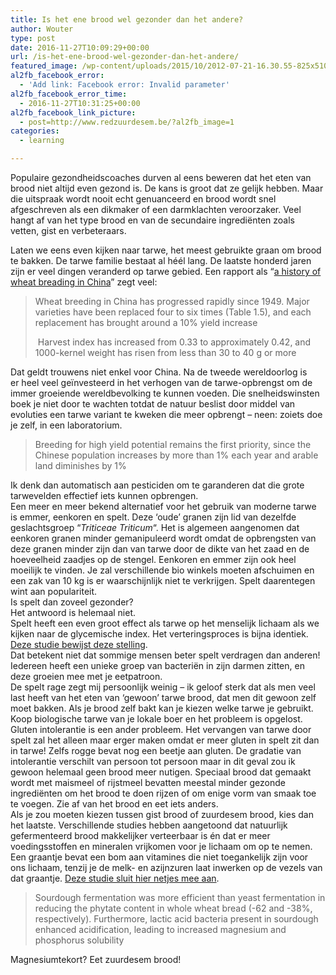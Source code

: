 ```yaml
---
title: Is het ene brood wel gezonder dan het andere?
author: Wouter
type: post
date: 2016-11-27T10:09:29+00:00
url: /is-het-ene-brood-wel-gezonder-dan-het-andere/
featured_image: /wp-content/uploads/2015/10/2012-07-21-16.30.55-825x510.jpg
al2fb_facebook_error:
  - 'Add link: Facebook error: Invalid parameter'
al2fb_facebook_error_time:
  - 2016-11-27T10:31:25+00:00
al2fb_facebook_link_picture:
  - post=http://www.redzuurdesem.be/?al2fb_image=1
categories:
  - learning

---
```

Populaire gezondheidscoaches durven al eens beweren dat het eten van brood niet altijd even gezond is. De kans is groot dat ze gelijk hebben. Maar die uitspraak wordt nooit echt genuanceerd en brood wordt snel afgeschreven als een dikmaker of een darmklachten veroorzaker. Veel hangt af van het type brood en van de secundaire ingrediënten zoals vetten, gist en verbeteraars.

Laten we eens even kijken naar tarwe, het meest gebruikte graan om brood te bakken. De tarwe familie bestaat al héél lang. De laatste honderd jaren zijn er veel dingen veranderd op tarwe gebied. Een rapport als &#8220;[a history of wheat breading in China][1]&#8221; zegt veel:

> Wheat breeding in China has progressed rapidly since 1949. Major varieties have been replaced four to six times (Table 1.5), and each replacement has brought around a 10% yield increase
> 
> <div>
>    Harvest index has increased from 0.33 to approximately 0.42, and 1000-kernel weight has risen from less than 30 to 40 g or more
> </div>

<div>
  Dat geldt trouwens niet enkel voor China. Na de tweede wereldoorlog is er heel veel geïnvesteerd in het verhogen van de tarwe-opbrengst om de immer groeiende wereldbevolking te kunnen voeden. Die snelheidswinsten boek je niet door te wachten totdat de natuur beslist door middel van evoluties een tarwe variant te kweken die meer opbrengt &#8211; neen: zoiets doe je zelf, in een laboratorium.
</div>

<div>
</div>

> <div>
>   Breeding for high yield potential remains the first priority, since the Chinese population increases by more than 1% each year and arable land diminishes by 1%
> </div>

<div>
  Ik denk dan automatisch aan pesticiden om te garanderen dat die grote tarwevelden effectief iets kunnen opbrengen.
</div>

<div>
  Een meer en meer bekend alternatief voor het gebruik van moderne tarwe is emmer, eenkoren en spelt. Deze &#8216;oude&#8217; granen zijn lid van dezelfde geslachtsgroep &#8220;<em>Triticeae Triticum</em>&#8220;. Het is algemeen aangenomen dat eenkoren granen minder gemanipuleerd wordt omdat de opbrengsten van deze granen minder zijn dan van tarwe door de dikte van het zaad en de hoeveelheid zaadjes op de stengel. Eenkoren en emmer zijn ook heel moeilijk te vinden. Je zal verschillende bio winkels moeten afschuimen en een zak van 10 kg is er waarschijnlijk niet te verkrijgen. Spelt daarentegen wint aan populariteit.
</div>

<div>
</div>

<div>
  Is spelt dan zoveel gezonder?<br /> Het antwoord is helemaal niet.
</div>

<div>
  Spelt heeft een even groot effect als tarwe op het menselijk lichaam als we kijken naar de glycemische index. Het verteringsproces is bijna identiek. <a href="https://www.researchgate.net/publication/222664006_Comparison_of_glycemic_index_of_spelt_and_wheat_bread_in_human_volunteers">Deze studie bewijst deze stelling</a>.
</div>

<div>
  Dat betekent niet dat sommige mensen beter spelt verdragen dan anderen! Iedereen heeft een unieke groep van bacteriën in zijn darmen zitten, en deze groeien mee met je eetpatroon.
</div>

<div>
  De spelt rage zegt mij persoonlijk weinig &#8211; ik geloof sterk dat als men veel last heeft van het eten van &#8216;gewoon&#8217; tarwe brood, dat men dit gewoon zelf moet bakken. Als je brood zelf bakt kan je kiezen welke tarwe je gebruikt. Koop biologische tarwe van je lokale boer en het probleem is opgelost.
</div>

<div>
</div>

<div>
  Gluten intolerantie is een ander probleem. Het vervangen van tarwe door spelt zal het alleen maar erger maken omdat er meer gluten in spelt zit dan in tarwe! Zelfs rogge bevat nog een beetje aan gluten. De gradatie van intolerantie verschilt van persoon tot persoon maar in dit geval zou ik gewoon helemaal geen brood meer nutigen. Speciaal brood dat gemaakt wordt met maismeel of rijstmeel bevatten meestal minder gezonde ingrediënten om het brood te doen rijzen of om enige vorm van smaak toe te voegen. Zie af van het brood en eet iets anders.
</div>

<div>
</div>

<div>
  Als je zou moeten kiezen tussen gist brood of zuurdesem brood, kies dan het laatste. Verschillende studies hebben aangetoond dat natuurlijk gefermenteerd brood makkelijker verteerbaar is én dat er meer voedingsstoffen en mineralen vrijkomen voor je lichaam om op te nemen. Een graantje bevat een bom aan vitamines die niet toegankelijk zijn voor ons lichaam, tenzij je de melk- en azijnzuren laat inwerken op de vezels van dat graantje. <a href="https://www.ncbi.nlm.nih.gov/pubmed/11368651">Deze studie sluit hier netjes mee aan</a>.
</div>

<div>
</div>

> <div>
>   Sourdough fermentation was more efficient than yeast fermentation in reducing the phytate content in whole wheat bread (-62 and -38%, respectively). Furthermore, lactic acid bacteria present in sourdough enhanced acidification, leading to increased magnesium and phosphorus solubility
> </div>

<div>
  Magnesiumtekort? Eet zuurdesem brood!
</div>

 [1]: http://libcatalog.cimmyt.org/download/cim/74633.pdf